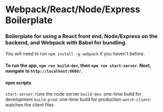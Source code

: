 # Webpack/React/Node/Express Boilerplate
### Boilerplate for using a React front end, Node/Express on the backend, and Webpack with Babel for bundling.


You will need to run `npm install -g webpack` if you haven't before.
#### To run the app, `npm run build-dev`, then `npm run start-server`. Next, navigate to `http://localhost:8080/`.


#### npm scripts
`start-server`: runs the node server
`build-dev`: one-time build for development
`build-prod`: one-time build for production
`watch-client`: watches the client files
